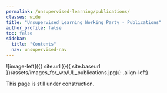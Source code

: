 ```yaml
---
permalink: /unsupervised-learning/publications/
classes: wide
title: "Unsupervised Learning Working Party - Publications"
author_profile: false
toc: false
sidebar:
  title: "Contents"
  nav: unsupervised-nav
---
```



![image-left]({{ site.url }}{{ site.baseurl }}/assets/images_for_wp/UL_publications.jpg){: .align-left}



This page is still under construction.
